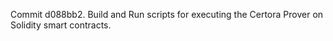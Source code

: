Commit d088bb2.                    Build and Run scripts for executing the Certora Prover on Solidity smart contracts.